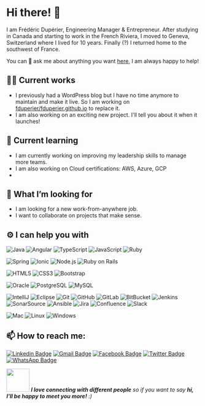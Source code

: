 # Hi there! 👋

I am Frédéric Dupérier, Engineering Manager & Entrepreneur.
After studying in Canada and starting to work in the French Riviera, I moved to Geneva, Switzerland where I lived for 10 years.
Finally (?) I returned home to the southwest of France.

You can 💬 ask me about anything you want [here](https://github.com/fduperier/fduperier/issues), I am always happy to help!

## 👨‍💻 Current works
- I previously had a WordPress blog but I have no time anymore to maintain and make it live. So I am working on [fduperier/fduperier.github.io](https://github.com/fduperier/fduperier.github.io) to replace it.
- I am also working on an exciting new project. I'll tell you about it when it launches!


## 🌱 Current learning
- I am currently working on improving my leadership skills to manage more teams.
- I am also working on Cloud certifications: AWS, Azure, GCP
- 

## 🤝 What I’m looking for
- I am looking for a new work-from-anywhere job.
- I want to collaborate on projects that make sense.


## ⚙️ I can help you with
![Java](https://img.shields.io/badge/-Java-007396?style=for-the-badge&logo=java&logoColor=white)
![Angular](https://img.shields.io/badge/-Angular-DD0031?style=for-the-badge&logo=angular&logoColor=white)
![TypeScript](https://img.shields.io/badge/-TypeScript-007ACC?style=for-the-badge&logo=typescript&logoColor=white)
![JavaScript](https://img.shields.io/badge/-JavaScript-F7DF1E?style=for-the-badge&logo=javascript&logoColor=white)
![Ruby](https://img.shields.io/badge/-Ruby-CC342D?style=for-the-badge&logo=Ruby&logoColor=white)

![Spring](https://img.shields.io/badge/-Spring-6DB33F?style=for-the-badge&logo=spring&logoColor=white)
![Ionic](https://img.shields.io/badge/-Ionic-3880FF?style=for-the-badge&logo=Ionic&logoColor=white)
![Node.js](https://img.shields.io/badge/-Nodejs-339933?style=for-the-badge&logo=Node.js&logoColor=white)
![Ruby on Rails](https://img.shields.io/badge/-Ruby%20on%20Rails-CC0000?style=for-the-badge&logo=Ruby%20on%20Rails&logoColor=white)

![HTML5](https://img.shields.io/badge/-HTML5-E34F26?style=for-the-badge&logo=html5&logoColor=white)
![CSS3](https://img.shields.io/badge/-CSS3-1572B6?style=for-the-badge&logo=css3&logoColor=white)
![Bootstrap](https://img.shields.io/badge/-Bootstrap-563D7C?style=for-the-badge&logo=bootstrap&logoColor=white)

![Oracle](https://img.shields.io/badge/-Oracle-F80000?style=for-the-badge&logo=oracle&logoColor=white)
![PostgreSQL](https://img.shields.io/badge/-PostgreSQL-336791?style=for-the-badge&logo=postgresql&logoColor=white)
![MySQL](https://img.shields.io/badge/-MySQL-4479A1?style=for-the-badge&logo=mysql&logoColor=white)

![IntelliJ](https://img.shields.io/badge/-IntelliJ-black?style=for-the-badge&logo=IntelliJ%20IDEA&logoColor=white)
![Eclipse](https://img.shields.io/badge/-Eclipse-2C2255?style=for-the-badge&logo=Eclipse%20IDE&logoColor=white)
![Git](https://img.shields.io/badge/-Git-F05032?style=for-the-badge&logo=git&logoColor=white)
![GitHub](https://img.shields.io/badge/-GitHub-181717?style=for-the-badge&logo=github&logoColor=white)
![GitLab](https://img.shields.io/badge/-GitLab-FCA121?style=for-the-badge&logo=gitlab&logoColor=white)
![BitBucket](https://img.shields.io/badge/-BitBucket-0052CC?style=for-the-badge&logo=bitbucket&logoColor=white)
![Jenkins](https://img.shields.io/badge/-Jenkins-D24939?style=for-the-badge&logo=jenkins&logoColor=white)
![SonarSource](https://img.shields.io/badge/-SonarSource-CB3032?style=for-the-badge&logo=sonarsource&logoColor=white)
![Ansible](https://img.shields.io/badge/-Ansible-EE0000?style=for-the-badge&logo=ansible&logoColor=white)
![Jira](https://img.shields.io/badge/-Jira-0052CC?style=for-the-badge&logo=Jira%20Software&logoColor=white)
![Confluence](https://img.shields.io/badge/-Confluence-172B4D?style=for-the-badge&logo=confluence&logoColor=white)
![Slack](https://img.shields.io/badge/-Slack-4A154B?style=for-the-badge&logo=slack&logoColor=white)

![Mac](https://img.shields.io/badge/-Mac-999999?style=for-the-badge&logo=apple&logoColor=white)
![Linux](https://img.shields.io/badge/-Linux-FCC624?style=for-the-badge&logo=Linux&logoColor=white)
![Windows](https://img.shields.io/badge/-Windows-0078D6?style=for-the-badge&logo=Windows&logoColor=white)

## 📫 How to reach me:
[![Linkedin Badge](https://img.shields.io/badge/-fredericduperier-0077B5?style=for-the-badge&logo=LinkedIn&logoColor=white&link=https://f-d.me/linkedin/)](https://f-d.me/linkedin)
[![Gmail Badge](https://img.shields.io/badge/-fduperier@gmail.com-D14836?style=for-the-badge&logo=Gmail&logoColor=white&link=mailto:fduperier@gmail.com)](mailto:fduperier@gmail.com)
[![Facebook Badge](https://img.shields.io/badge/-frederic.duperier-1877F2?style=for-the-badge&logo=Facebook&logoColor=white&link=https://f-d.me/fb)](https://f-d.me/fb)
[![Twitter Badge](https://img.shields.io/badge/-fduperier-1DA1F2?style=for-the-badge&logo=Twitter&logoColor=white&link=https://f-d.me/twitter)](https://f-d.me/twitter)
[![WhatsApp Badge](https://img.shields.io/badge/-+33612625049-25D366?style=for-the-badge&logo=WhatsApp&logoColor=white&link=https://f-d.me/whatsapp)](https://f-d.me/whatsapp)


<img src="https://media.giphy.com/media/LnQjpWaON8nhr21vNW/giphy.gif" width="60"> <em><b>I love connecting with different people</b> so if you want to say <b>hi, I'll be happy to meet you more!</b> :)</em>


<!--
**fduperier/fduperier** is a ✨ _special_ ✨ repository because its `README.md` (this file) appears on your GitHub profile.

Here are some ideas to get you started:

- 🔭 I’m currently working on ...
- 🌱 I’m currently learning ...
- 👯 I’m looking to collaborate on ...
- 🤔 I’m looking for help with ...
- 💬 Ask me about ...
- 📫 How to reach me: ...
- 😄 Pronouns: ...
- ⚡ Fun fact: ...

https://simpleicons.org
-->
